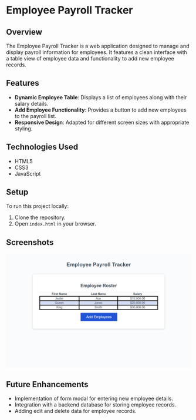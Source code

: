 # Employee Payroll Tracker

## Overview
The Employee Payroll Tracker is a web application designed to manage and display payroll information for employees. It features a clean interface with a table view of employee data and functionality to add new employee records.

## Features
- **Dynamic Employee Table**: Displays a list of employees along with their salary details.
- **Add Employee Functionality**: Provides a button to add new employees to the payroll list.
- **Responsive Design**: Adapted for different screen sizes with appropriate styling.

## Technologies Used
- HTML5
- CSS3
- JavaScript

## Setup
To run this project locally:
1. Clone the repository.
2. Open `index.html` in your browser.

## Screenshots
![Employee Payroll Tracker](payroll-tracker/images/Payroll.png)

## Future Enhancements
- Implementation of form modal for entering new employee details.
- Integration with a backend database for storing employee records.
- Adding edit and delete data for employee records.
